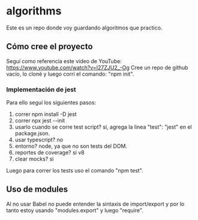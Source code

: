 # algorithms

Este es un repo donde voy guardando algoritmos que practico.

## Cómo cree el proyecto
Seguí como referencia este video de YouTube: https://www.youtube.com/watch?v=I27ZJU2_-Og
Cree un repo de github vacío, lo cloné y luego corrí el comando: "npm init".

### Implementación de jest
Para ello seguí los siguientes pasos:

1) correr npm install -D jest
2) correr npx jest --init
3) usarlo cuando se corre test script? si, agrega la linea   "test": "jest" en el package.json.
4) usar typescript? no
5) entorno? node, ya que no son tests del DOM.
6) reportes de coverage? si v8
7) clear mocks? si

Luego para correr los tests uso el comando "npm test".

## Uso de modules
Al no usar Babel no puede entender la sintaxis de import/export y por lo tanto estoy usando "modules.export" y luego "require".
